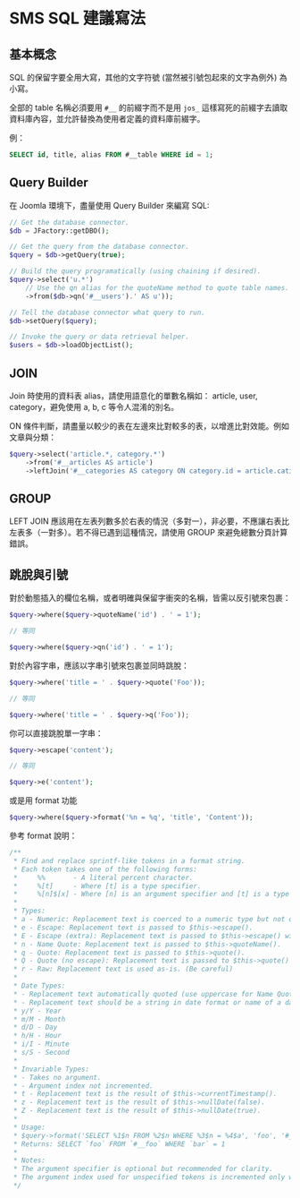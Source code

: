 # SMS SQL 建議寫法

## 基本概念

SQL 的保留字要全用大寫，其他的文字符號 (當然被引號包起來的文字為例外) 為小寫。

全部的 table 名稱必須要用 `#__` 的前綴字而不是用 `jos_` 這樣寫死的前綴字去讀取資料庫內容，並允許替換為使用者定義的資料庫前綴字。

例：

``` sql
SELECT id, title, alias FROM #__table WHERE id = 1;
```

## Query Builder

在 Joomla 環境下，盡量使用 Query Builder 來編寫 SQL:

``` php
// Get the database connector.
$db = JFactory::getDBO();

// Get the query from the database connector.
$query = $db->getQuery(true);

// Build the query programatically (using chaining if desired).
$query->select('u.*')
	// Use the qn alias for the quoteName method to quote table names.
	->from($db->qn('#__users').' AS u'));

// Tell the database connector what query to run.
$db->setQuery($query);

// Invoke the query or data retrieval helper.
$users = $db->loadObjectList();
```

## JOIN

Join 時使用的資料表 alias，請使用語意化的單數名稱如： article, user, category，避免使用 a, b, c 等令人混淆的別名。 

ON 條件判斷，請盡量以較少的表在左邊來比對較多的表，以增進比對效能。例如文章與分類：

``` php
$query->select('article.*, category.*')
	->from('#__articles AS article')
	->leftJoin('#__categories AS category ON category.id = article.catid');
```

## GROUP

LEFT JOIN 應該用在左表列數多於右表的情況（多對一），非必要，不應讓右表比左表多（一對多）。若不得已遇到這種情況，請使用 GROUP 來避免總數分頁計算錯誤。

## 跳脫與引號

對於動態插入的欄位名稱，或者明確與保留字衝突的名稱，皆需以反引號來包裹：

``` php
$query->where($query->quoteName('id') . ' = 1');

// 等同

$query->where($query->qn('id') . ' = 1');
```

對於內容字串，應該以字串引號來包裹並同時跳脫：

``` php
$query->where('title = ' . $query->quote('Foo'));

// 等同

$query->where('title = ' . $query->q('Foo'));
```

你可以直接跳脫單一字串：

``` php
$query->escape('content');

// 等同

$query->e('content');
```

或是用 format 功能

``` php
$query->where($query->format('%n = %q', 'title', 'Content'));
```

參考 format 說明：

``` php
/**
 * Find and replace sprintf-like tokens in a format string.
 * Each token takes one of the following forms:
 *     %%       - A literal percent character.
 *     %[t]     - Where [t] is a type specifier.
 *     %[n]$[x] - Where [n] is an argument specifier and [t] is a type specifier.
 *
 * Types:
 * a - Numeric: Replacement text is coerced to a numeric type but not quoted or escaped.
 * e - Escape: Replacement text is passed to $this->escape().
 * E - Escape (extra): Replacement text is passed to $this->escape() with true as the second argument.
 * n - Name Quote: Replacement text is passed to $this->quoteName().
 * q - Quote: Replacement text is passed to $this->quote().
 * Q - Quote (no escape): Replacement text is passed to $this->quote() with false as the second argument.
 * r - Raw: Replacement text is used as-is. (Be careful)
 *
 * Date Types:
 * - Replacement text automatically quoted (use uppercase for Name Quote).
 * - Replacement text should be a string in date format or name of a date column.
 * y/Y - Year
 * m/M - Month
 * d/D - Day
 * h/H - Hour
 * i/I - Minute
 * s/S - Second
 *
 * Invariable Types:
 * - Takes no argument.
 * - Argument index not incremented.
 * t - Replacement text is the result of $this->currentTimestamp().
 * z - Replacement text is the result of $this->nullDate(false).
 * Z - Replacement text is the result of $this->nullDate(true).
 *
 * Usage:
 * $query->format('SELECT %1$n FROM %2$n WHERE %3$n = %4$a', 'foo', '#__foo', 'bar', 1);
 * Returns: SELECT `foo` FROM `#__foo` WHERE `bar` = 1
 *
 * Notes:
 * The argument specifier is optional but recommended for clarity.
 * The argument index used for unspecified tokens is incremented only when used.
 */
```



